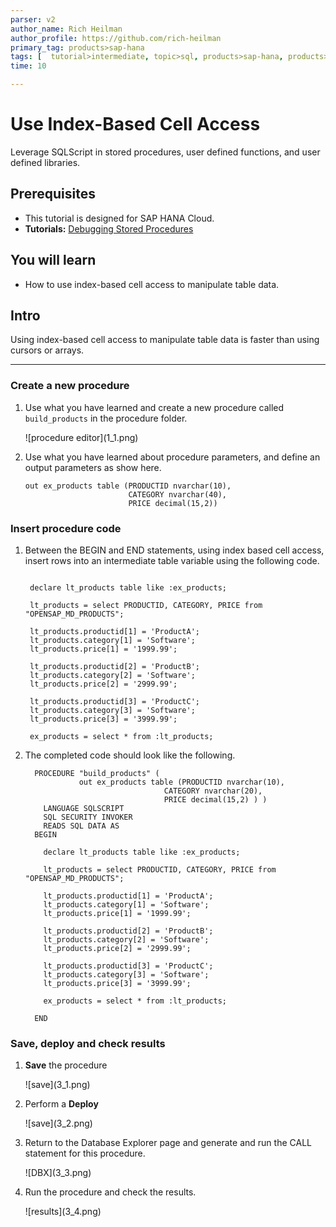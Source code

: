 ```yaml
---
parser: v2
author_name: Rich Heilman
author_profile: https://github.com/rich-heilman
primary_tag: products>sap-hana
tags: [  tutorial>intermediate, topic>sql, products>sap-hana, products>sap-hana-cloud, products>sap-business-application-studio]
time: 10

---
```


# Use Index-Based Cell Access 
<!-- description --> Leverage SQLScript in stored procedures, user defined functions, and user defined libraries.

## Prerequisites  
- This tutorial is designed for SAP HANA Cloud.
- **Tutorials:** [Debugging Stored Procedures](hana-cloud-sqlscript-debugging)

## You will learn  
- How to use index-based cell access to manipulate table data.

## Intro
Using index-based cell access to manipulate table data is faster than using cursors or arrays.

---

### Create a new procedure


1. Use what you have learned and create a new procedure called `build_products` in the procedure folder.

    <!-- border -->![procedure editor](1_1.png)

2. Use what you have learned about procedure parameters, and define an output parameters as show here.

    ```SQLCRIPT
    out ex_products table (PRODUCTID nvarchar(10),
                           CATEGORY nvarchar(40),
                           PRICE decimal(15,2))
    ```


### Insert procedure code


1. Between the BEGIN and END statements, using index based cell access, insert rows into an intermediate table variable using the following code.

    ```SQLCRIPT

     declare lt_products table like :ex_products;

     lt_products = select PRODUCTID, CATEGORY, PRICE from "OPENSAP_MD_PRODUCTS";

     lt_products.productid[1] = 'ProductA';
     lt_products.category[1] = 'Software';
     lt_products.price[1] = '1999.99';

     lt_products.productid[2] = 'ProductB';
     lt_products.category[2] = 'Software';
     lt_products.price[2] = '2999.99';

     lt_products.productid[3] = 'ProductC';
     lt_products.category[3] = 'Software';
     lt_products.price[3] = '3999.99';

     ex_products = select * from :lt_products;

    ```

2. The completed code should look like the following.

    ```SQLCRIPT
      PROCEDURE "build_products" (
          	    out ex_products table (PRODUCTID nvarchar(10),
                                   CATEGORY nvarchar(20),
                                   PRICE decimal(15,2) ) )
        LANGUAGE SQLSCRIPT
        SQL SECURITY INVOKER
        READS SQL DATA AS
      BEGIN

        declare lt_products table like :ex_products;

        lt_products = select PRODUCTID, CATEGORY, PRICE from "OPENSAP_MD_PRODUCTS";

        lt_products.productid[1] = 'ProductA';
        lt_products.category[1] = 'Software';
        lt_products.price[1] = '1999.99';

        lt_products.productid[2] = 'ProductB';
        lt_products.category[2] = 'Software';
        lt_products.price[2] = '2999.99';

        lt_products.productid[3] = 'ProductC';
        lt_products.category[3] = 'Software';
        lt_products.price[3] = '3999.99';

        ex_products = select * from :lt_products;

      END
    ```


### Save, deploy and check results


1. **Save** the procedure

    <!-- border -->![save](3_1.png)

2. Perform a **Deploy**

    <!-- border -->![save](3_2.png)

3. Return to the Database Explorer page and generate and run the CALL statement for this procedure.

    <!-- border -->![DBX](3_3.png)

4. Run the procedure and check the results.

    <!-- border -->![results](3_4.png)


